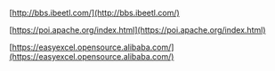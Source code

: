 [http://bbs.ibeetl.com/](http://bbs.ibeetl.com/)

[https://poi.apache.org/index.html](https://poi.apache.org/index.html)

[https://easyexcel.opensource.alibaba.com/](https://easyexcel.opensource.alibaba.com/)
